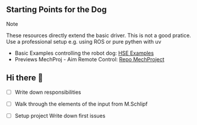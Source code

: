 ## Starting Points for the Dog

>[!NOTE]
> These resources directly extend the basic driver. This is not a good pratice. Use a professional setup e.g. using ROS or pure pythen with uv

- Basic Examples controlling the robot dog: [HSE Examples](https://github.com/hse-deb-algo-athlets/minimal_examples/tree/master/examples/hse)
- Previews MechProj - Aim Remote Control: [Repo MechProject](https://github.com/hse-deb-algo-athlets/mech_project)


## Hi there 👋

- [ ] Write down responsibilities
- [ ] Walk through the elements of the input from M.Schlipf
- [ ] Setup project Write down first issues




<!--

**Here are some ideas to get you started:**

🙋‍♀️ A short introduction - what is your organization all about?
🌈 Contribution guidelines - how can the community get involved?
👩‍💻 Useful resources - where can the community find your docs? Is there anything else the community should know?
🍿 Fun facts - what does your team eat for breakfast?
🧙 Remember, you can do mighty things with the power of [Markdown](https://docs.github.com/github/writing-on-github/getting-started-with-writing-and-formatting-on-github/basic-writing-and-formatting-syntax)
-->
